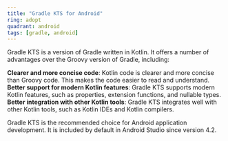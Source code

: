 ```yaml
---
title: "Gradle KTS for Android"
ring: adopt
quadrant: android
tags: [gradle, android]
---
```


<p>Gradle KTS is a version of Gradle written in Kotlin. It offers a number of advantages over the Groovy version of Gradle, including:</p>

<b>Clearer and more concise code</b>: Kotlin code is clearer and more concise than Groovy code. This makes the code easier to read and understand.
<b>Better support for modern Kotlin features</b>: Gradle KTS supports modern Kotlin features, such as properties, extension functions, and nullable types.
<b>Better integration with other Kotlin tools</b>: Gradle KTS integrates well with other Kotlin tools, such as Kotlin IDEs and Kotlin compilers.

<p>Gradle KTS is the recommended choice for Android application development. It is included by default in Android Studio since version 4.2.</p>
